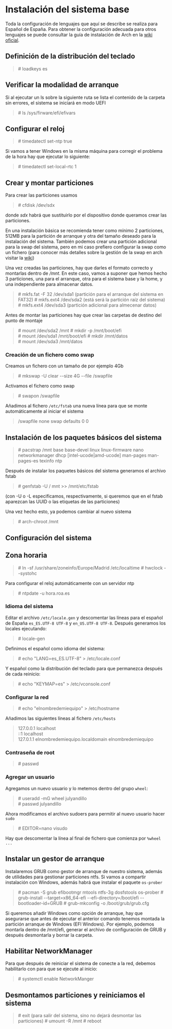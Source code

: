 # Instalación del sistema base

Toda la configuración de lenguajes que aquí se describe se realiza para Español de España.
Para obtener la configuración adecuada para otros lenguajes se puede consultar la guía de instalación de Arch
en la [wiki oficial](https://wiki.archlinux.org/title/Installation_guide).

## Definición de la distribución del teclado

> \# loadkeys es

## Verificar la modalidad de arranque

Si al ejecutar un ls sobre la siguiente ruta se lista el contenido de la carpeta sin errores, el sistema se iniciará en modo UEFI

> \# ls /sys/firware/efi/efivars

## Configurar el reloj

> \# timedatectl set-ntp true

Si vamos a tener Windows en la misma máquina para corregir el problema de la hora hay que ejecutar lo siguiente:

> \# timedatectl set-local-rtc 1

## Crear y montar particiones

Para crear las particiones usamos

> \# cfdisk /dev/sdx

donde *sdx* habrá que sustituirlo por el dispositivo donde queramos crear las particiones.

En una instalación básica se recomienda tener como mínimo 2 particiones, 512MB para la partición de arranque y otra del tamaño deseado para la instalación del sistema. También podemos crear una partición adicional para la swap del sistema, pero en mi caso prefiero configurar la swap como un fichero (para conocer más detalles sobre la gestión de la swap en arch visitar la [wiki](https://wiki.archlinux.org/title/Swap))

Una vez creadas las particiones, hay que darles el formato correcto y montarlas dentro de */mnt*. En este caso, vamos a suponer que hemos hecho 3 particiones, una para el arranque, otra para el sistema base y la home, y una independiente para almacenar datos.

> \# mkfs.fat -F 32 /dev/sda1 (partición para el arranque del sistema en FAT32)
> \# mkfs.ext4 /dev/sda2 (está será la partición raíz del sistema)
> \# mkfs.ext4 /dev/sda3 (partición adicional para almecenar datos)

Antes de montar las particiones hay que crear las carpetas de destino del punto de montaje

> \# mount /dev/sda2 /mnt
> \# mkdir -p /mnt/boot/efi  
> \# mount /dev/sda1 /mnt/boot/efi
> \# mkdir /mnt/datos  
> \# mount /dev/sda3 /mnt/datos

### Creación de un fichero como swap

Creamos un fichero con un tamaño de por ejemplo 4Gb

> \# mkswap -U clear --size 4G --file /swapfile

Activamos el fichero como swap

> \# swapon /swapfile

Añadimos al fichero `/etc/fstab` una nueva línea para que se monte automáticamente al iniciar el sistema

>/swapfile  none    swap    defaults    0   0


## Instalación de los paquetes básicos del sistema

> \# pacstrap /mnt base base-devel linux linux-firmware nano networkmanager dhcp [intel-ucode|amd-ucode] man-pages man-pages-es texinfo ntp

Después de instalar los paquetes básicos del sistema generamos el archivo fstab

> \# genfstab -U / mnt >> /mnt/etc/fstab

(con -U o -L especificamos, respectivamente, si queremos que en el fstab aparezcan las UUID o las etiquetas de las particiones)

Una vez hecho esto, ya podemos cambiar al nuevo sistema

> \# arch-chroot /mnt

## Configuración del sistema

## Zona horaria

> \# ln -sf /usr/share/zoneinfo/Europe/Madrid /etc/localtime
> \# hwclock --systohc

Para configurar el reloj automáticamente con un servidor ntp

> \# ntpdate -u hora.roa.es

### Idioma del sistema

Editar el archivo `/etc/locale.gen` y descomentar las líneas para el español de España `es_ES.UTF-8 UTF-8` y `en_US.UTF-8 UTF-8`. Después generamos los locales ejecutando:

> \# locale-gen

Definimos el español como idioma del sistema:

> \# echo "LANG=es_ES.UTF-8" > /etc/locale.conf

Y español como la distribución del teclado para que permanezca después de cada reinicio:

> \# echo "KEYMAP=es" > /etc/vconsole.conf

### Configurar la red

> \# echo "elnombredemiequipo" > /etc/hostname

Añadimos las siguientes líneas al fichero `/etc/hosts`
> 127.0.0.1     localhost  
> ::1           localhost  
> 127.0.1.1     elnombredemiequipo.localdomain elnombredemiequipo

### Contraseña de root

> \# passwd

### Agregar un usuario

Agregamos un nuevo usuario y lo metemos dentro del grupo `wheel`:

> \# useradd -mG wheel julyandillo  
> \# passwd julyandillo

Ahora modificamos el archivo sudoers para permitir al nuevo usuario hacer `sudo`

> \# EDITOR=nano visudo

Hay que descomentar la línea al final de fichero que comienza por `%wheel ...`

## Instalar un gestor de arranque

Instalaremos GRUB como gestor de arranque de nuestro sistema, además de utilidades para gestionar particiones ntfs.
Si vamos a compartir instalación con Windows, además habrá que instalar el paquete `os-prober`

> \# pacman -S grub efibootmgr mtools ntfs-3g dosfstools os-prober
> \# grub-install --target=x86_64-efi --efi-directory=/boot/efi --bootloader-id=GRUB
> \# grub-mkconfig -o /boot/grub/grub.cfg

Si queremos añadir Windows como opción de arranque, hay que asegurarse que antes de ejecutar el anterior comando
tenemos montada la partición arranque de Windows (EFI Windows). Por ejemplo, podemos montarla dentro de /mnt/efi, generar el archivo de configuración de GRUB y después desmontarla y borrar la carpeta.

## Habilitar NetworkManager

Para que después de reiniciar el sistema de conecte a la red, debemos habilitarlo con para que se ejecute al inicio:

> \# systemctl enable NetworkManger

## Desmontamos particiones y reiniciamos el sistema

> \# exit (para salir del sistema, sino no dejará desmontar las particiones)
> \# umount -R /mnt
> \# reboot
